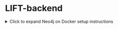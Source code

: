 # LIFT-backend

<details>
  <summary>Click to expand Neo4j on Docker setup instructions</summary>

## Dockerized Local Neo4j:

✅ Step 1: Install Docker Desktop If you haven't already, download and install
Docker Desktop.

✅ Step 2: Verify That Docker Is Running Run the following command to check if
the Docker daemon is running:

```bash
docker info
```

✅ If Docker is running, you'll see information about your Docker environment.
❌ If you see an error, ensure Docker Desktop is open.

✅ Step 3: Run a Neo4j Container Run the following command to start Neo4j in
Docker:

```bash
docker compose run```

✅ Step 4: Verify That the Container Is Running Check if the Neo4j container is
running:

```bash
docker ps
```

You should see a running neo4j container in the output.

✅ Step 5: Access Neo4j Now, open Neo4j Browser in your browser: 👉
http://localhost:7474

Username: neo4j Password: thisisthelocalpassword (from the Docker command)

✅ Step 6: Connect Your Backend to Neo4j In your .env.local, make sure you have:

```ini
NEO4J_URI=bolt://localhost:7687
NEO4J_USERNAME=neo4j
NEO4J_PASSWORD=thisisthelocalpassword
```

Then restart your backend:

```bash
deno task dev
```

🛠 Extra Commands (If Needed) 🔄 Restart the Neo4j Container:

```bash
docker restart neo4j
```

🛑 Stop the Container:

```bash
docker stop neo4j
```

🚮 Remove the Container (if needed):

```bash
docker rm -f neo4j
```

</details>
